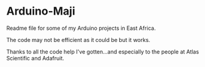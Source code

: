 Arduino-Maji
============
Readme file for some of my Arduino projects in East Africa.

The code may not be efficient as it could be but it works.  

Thanks to all the code help I've gotten...and especially to the people at Atlas Scientific and Adafruit.
